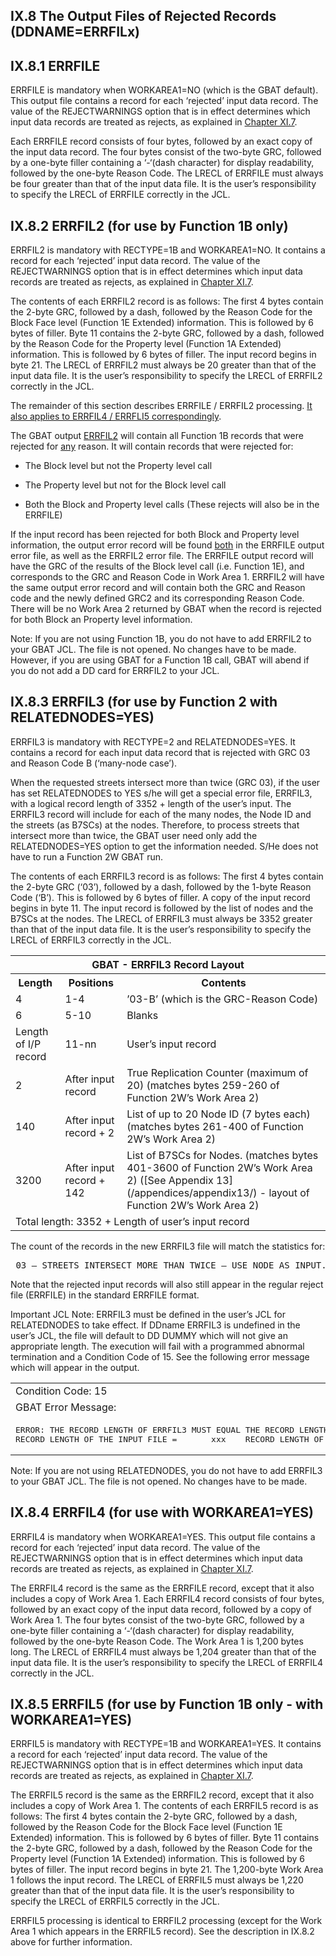 <h2>IX.8  The Output Files of Rejected Records (DDNAME=ERRFILx)</h2>

<!-- ## <span id="chapterIX.8.1">IX.8.1  ERRFILE moved </span>  -->
## IX.8.1  ERRFILE <span class="subSection_header" id="chapterIX.8.1"></span>
ERRFILE is mandatory when WORKAREA1=NO (which is the GBAT default).  This output file contains a record for each ‘rejected’ input data record.  The value of the REJECTWARNINGS option that is in effect determines which input data records are treated as rejects, as explained in [Chapter XI.7](/chapters/chapterXI/section07/).

Each ERRFILE record consists of four bytes, followed by an exact copy of the input data record.  The four bytes consist of the two-byte GRC, followed by a one-byte filler containing a ‘-‘(dash character) for display readability, followed by the one-byte Reason Code.  The LRECL of ERRFILE must always be four greater than that of the input data file.  It is the user’s responsibility to specify the LRECL of ERRFILE correctly in the JCL.

## IX.8.2  ERRFIL2 <span class="subSection_header" id="chapterIX.8.2">(for use by Function 1B only)</span>
ERRFIL2 is mandatory with RECTYPE=1B and WORKAREA1=NO.  It contains a record for each ‘rejected’ input data record.  The value of the REJECTWARNINGS option that is in effect determines which input data records are treated as rejects, as explained in [Chapter XI.7](/chapters/chapterXI/section07/).

The contents of each ERRFIL2 record is as follows:  The first 4 bytes contain the 2-byte GRC, followed by a dash, followed by the Reason Code for the Block Face level (Function 1E Extended) information. This is followed by 6 bytes of filler. Byte 11 contains the 2-byte GRC, followed by a dash, followed by the Reason Code for the Property level (Function 1A Extended) information. This is followed by 6 bytes of filler. The input record begins in byte 21. The LRECL of ERRFIL2 must always be 20 greater than that of the input data file.  It is the user’s responsibility to specify the LRECL of ERRFIL2 correctly in the JCL.

The remainder of this section describes ERRFILE / ERRFIL2 processing.  <u>It also applies to ERRFIL4 / ERRFLI5 correspondingly</u>.

The GBAT output <u>ERRFIL2</u> will contain all Function 1B records that were rejected for <u>any</u> reason.  It will contain records that were rejected for:

 * The Block level but not the Property level call

 * The Property level but not for the Block level call

 * Both the Block and Property level calls (These rejects will also be in the ERRFILE)  

If the input record has been rejected for both Block and Property level information, the output error record will be found <u>both</u> in the ERRFILE output error file, as well as the ERRFIL2 error file.  The ERRFILE output record will have the GRC of the results of the Block level call (i.e. Function 1E), and corresponds to the GRC and Reason Code in Work Area 1.  ERRFIL2 will have the same output error record and will contain both the GRC and Reason code and the newly defined GRC2 and its corresponding Reason Code.   There will be no Work Area 2 returned by GBAT when the record is rejected for both Block an Property level information.

Note:  If you are not using Function 1B, you do not have to add ERRFIL2 to your GBAT JCL.  The file is not opened.  No changes have to be made.  However, if you are using GBAT for a Function 1B call, GBAT will abend if you do not add a DD card for ERRFIL2 to your JCL.


## IX.8.3  ERRFIL3 <span class="subSection_header" id="chapterIX.8.3">(for use by Function 2 with RELATEDNODES=YES)</span>
ERRFIL3 is mandatory with RECTYPE=2 and RELATEDNODES=YES.  It contains a record for each  input data record that is rejected with GRC 03 and Reason Code B (‘many-node case’).

When the requested streets intersect more than twice (GRC 03), if the user has set RELATEDNODES to YES s/he will get a special error file, ERRFIL3, with a logical record length of 3352 + length of the user’s input.  The ERRFIL3 record will include for each of the many nodes, the Node ID and the streets (as B7SCs) at the nodes.  Therefore, to process streets that intersect more than twice, the GBAT user need only add the RELATEDNODES=YES option to get the information needed.  S/He does not have to run a Function 2W GBAT run.

The contents of each ERRFIL3 record is as follows:  The first 4 bytes contain the 2-byte GRC (‘03’), followed by a dash, followed by the 1-byte Reason Code (‘B’). This is followed by 6 bytes of filler. A copy of the  input record begins in byte 11. The input record is followed by the list of nodes and the B7SCs at the nodes.  The LRECL of ERRFIL3 must always be 3352 greater than that of the input data file.  It is the user’s responsibility to specify the LRECL of ERRFIL3 correctly in the JCL.  



<table  style="width:100%">

<tr>
  <th colspan="3">GBAT - ERRFIL3 Record Layout</th>
 </tr>
<tr>
  <th>Length</th>
  <th>Positions</th>
  <th>Contents</th>
 </tr>
 <tr>
  <td>4</td>
  <td>1-4</td>
  <td>’03-B’ (which is the GRC-Reason Code)</td>
 </tr>

 <tr>
  <td>6</td>
  <td>5-10</td>
  <td>Blanks</td>
 </tr>

 <tr>
  <td>Length of I/P record</td>
  <td>11-nn </td>
  <td>User’s input record</td>
 </tr>

 <tr>
  <td>2</td>
  <td>After input record</td>
  <td>True Replication Counter (maximum of 20)
(matches bytes 259-260 of Function 2W’s Work Area 2) </td>
 </tr>

 <tr>
  <td>140</td>
  <td>After input record + 2</td>
  <td>List of up to 20 Node ID (7 bytes each)
(matches bytes 261-400 of Function 2W’s Work Area 2) </td>
 </tr>

 <tr>
  <td>3200</td>
  <td>After input record + 142</td>
  <td>List of B7SCs for Nodes.  
(matches bytes 401-3600 of Function 2W’s Work Area 2)
([See Appendix 13](/appendices/appendix13/) - layout of Function 2W’s Work Area 2) </td>
 </tr>
 <tr>
 <td colspan="3">Total length: 3352 + Length of user’s input record</td>
 </tr>

</table>  

The count of the records in the new ERRFIL3 file will match the statistics for:
<pre class="pdfPre"> 03 – STREETS INTERSECT MORE THAN TWICE – USE NODE AS INPUT.</pre>

Note that the rejected input records will also still appear in the regular reject file (ERRFILE) in  the standard ERRFILE format.

Important JCL Note: ERRFIL3 must be defined in the user’s JCL for RELATEDNODES to take effect.  If DDname ERRFIL3 is undefined in the user’s JCL, the file will default to DD DUMMY which will not give an appropriate length.  The execution will fail with a programmed abnormal termination and a Condition Code of 15.  See the following error message which will appear in the output.


<table>
<tr><td>Condition Code: 15</td></tr>
<tr><td>GBAT Error Message:</td></tr>
<tr><td><pre class="pdfPre">ERROR: THE RECORD LENGTH OF ERRFIL3 MUST EQUAL THE RECORD LENGTH OF THE INPUT FILE PLUS 3352.
RECORD LENGTH OF THE INPUT FILE =       xxx    RECORD LENGTH OF ERRFIL3 =   yyy </pre></td></tr>
</table>

Note:  If you are not using RELATEDNODES, you do not have to add ERRFIL3 to your GBAT JCL.  The file is not opened.  No changes have to be made.

## IX.8.4  ERRFIL4 <span class="subSection_header" id="chapterIX.8.1">(for use with WORKAREA1=YES)</span>
ERRFIL4 is mandatory when WORKAREA1=YES.  This output file contains a record for each ‘rejected’ input data record.  The value of the REJECTWARNINGS option that is in effect determines which input data records are treated as rejects, as explained in [Chapter XI.7](/chapters/chapterXI/section07/).

The ERRFIL4 record is the same as the ERRFILE record, except that it also includes a copy of Work Area 1.  Each ERRFIL4 record consists of four bytes, followed by an exact copy of the input data record, followed by a copy of Work Area 1.  The four bytes consist of the two-byte GRC, followed by a one-byte filler containing a ‘-‘(dash character) for display readability, followed by the one-byte Reason Code.  The Work Area 1 is 1,200 bytes long.  The LRECL of ERRFIL4 must always be 1,204 greater than that of the input data file.  It is the user’s responsibility to specify the LRECL of ERRFIL4 correctly in the JCL.


## IX.8.5  ERRFIL5 <span class="subSection_header" id="chapterIX.8.5">(for use by Function 1B only - with WORKAREA1=YES)</span>
ERRFIL5 is mandatory with RECTYPE=1B and WORKAREA1=YES.  It contains a record for each ‘rejected’ input data record.  The value of the REJECTWARNINGS option that is in effect determines which input data records are treated as rejects, as explained in [Chapter XI.7](/chapters/chapterXI/section07/).

The  ERRFIL5 record is the same as the ERRFIL2 record, except that it also includes a copy of Work Area 1.  The contents of each ERRFIL5 record is as follows:  The first 4 bytes contain the 2-byte GRC, followed by a dash, followed by the Reason Code for the Block Face level (Function 1E Extended) information. This is followed by 6 bytes of filler. Byte 11 contains the 2-byte GRC, followed by a dash, followed by the Reason Code for the Property level (Function 1A Extended) information. This is followed by 6 bytes of filler. The input record begins in byte 21. The 1,200-byte Work Area 1 follows the input record.  The LRECL of ERRFIL5 must always be 1,220 greater than that of the input data file.  It is the user’s responsibility to specify the LRECL of ERRFIL5 correctly in the JCL.

ERRFIL5 processing is identical to ERRFIL2 processing (except for the Work Area 1 which appears in the ERRFIL5 record).  See the description in IX.8.2 above for further information.   
